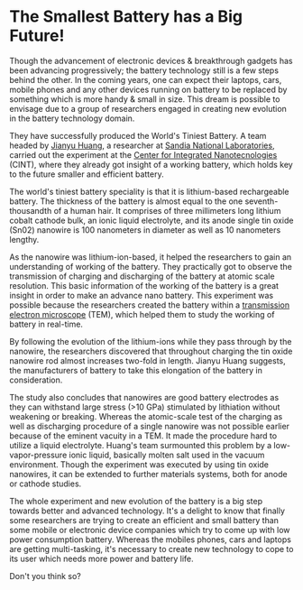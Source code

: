 # The Smallest Battery has a Big Future!
<p>Though the advancement of electronic devices & breakthrough gadgets has been advancing progressively; the battery technology still is a few steps behind the other. In the coming years, one can expect their laptops, cars, mobile phones and any other devices running on battery to be replaced by something which is more handy & small in size. This dream is possible to envisage due to a group of researchers engaged in creating new evolution in the battery technology domain. </p>
<p>They have successfully produced the World's Tiniest Battery. A team headed by <a href="http://cint.lanl.gov/jianyu_huang.shtml">Jianyu Huang</a>, a researcher at <a href="http://www.sandia.gov/">Sandia National Laboratories</a>, carried out the experiment at the <a href="http://cint.lanl.gov/">Center for Integrated Nanotecnologies</a> (CINT), where they already got insight of a working battery, which holds key to the future smaller and efficient battery.</p>

<p>The world's tiniest battery speciality is that it is lithium-based rechargeable battery. The thickness of the battery is almost equal to the one seventh-thousandth of a human hair. It comprises of three millimeters long lithium cobalt cathode bulk, an ionic liquid electrolyte, and its anode single tin oxide (Sn02) nanowire is 100 nanometers in diameter as well as 10 nanometers lengthy. </p>
<p>As the nanowire was lithium-ion-based, it helped the researchers to gain an understanding of working of the battery. They practically got to observe the transmission of charging and discharging of the battery at atomic scale resolution. This basic information of the working of the battery is a great insight in order to make an advance nano battery. This experiment was possible because the researchers created the battery within a <a href="http://en.wikipedia.org/wiki/Transmission_electron_microscopy">transmission electron microscope</a> (TEM), which helped them to study the working of battery in real-time. </p>
<p>By following the evolution of the lithium-ions while they pass through by the nanowire, the researchers discovered that throughout charging the tin oxide nanowire rod almost increases two-fold in length. Jianyu Huang suggests, the manufacturers of battery to take this elongation of the battery in consideration.</p>
<p>The study also concludes that nanowires are good battery electrodes as they can withstand large stress (&gt;10 GPa) stimulated by lithiation without weakening or breaking. Whereas the atomic-scale test of the charging as well as discharging procedure of a single nanowire was not possible earlier because of the eminent vacuity in a TEM. It made the procedure hard to utilize a liquid electrolyte. Huang's team surmounted this problem by a low-vapor-pressure ionic liquid, basically molten salt used in the vacuum environment. Though the experiment was executed by using tin oxide nanowires, it can be extended to further materials systems, both for anode or cathode studies.</p>
<p>The whole experiment and new evolution of the battery is a big step towards better and advanced technology. It's a delight to know that finally some researchers are trying to create an efficient and small battery than some mobile or electronic device companies which try to come up with low power consumption battery. Whereas the mobiles phones, cars and laptops are getting multi-tasking, it's necessary to create new technology to cope to its user which needs more power and battery life. </p>
<p>Don't you think so?</p>
